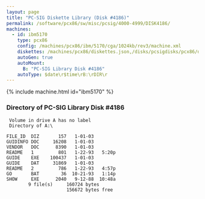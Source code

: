 ```yaml
---
layout: page
title: "PC-SIG Diskette Library (Disk #4186)"
permalink: /software/pcx86/sw/misc/pcsig/4000-4999/DISK4186/
machines:
  - id: ibm5170
    type: pcx86
    config: /machines/pcx86/ibm/5170/cga/1024kb/rev3/machine.xml
    diskettes: /machines/pcx86/diskettes.json,/disks/pcsigdisks/pcx86/diskettes.json
    autoGen: true
    autoMount:
      B: "PC-SIG Library Disk #4186"
    autoType: $date\r$time\rB:\rDIR\r
---
```


{% include machine.html id="ibm5170" %}

### Directory of PC-SIG Library Disk #4186

     Volume in drive A has no label
     Directory of A:\

    FILE_ID  DIZ       157   1-01-03
    GUIDINFO DOC     16208   1-01-03
    VENDOR   DOC      8390   1-01-03
    README   1         801   1-22-93   5:20p
    GUIDE    EXE    100437   1-01-03
    GUIDE    DAT     31869   1-01-03
    README   2         786   1-22-93   4:57p
    GO       BAT        36  10-21-93   1:14p
    SHOW     EXE      2040   9-12-88  10:48a
            9 file(s)     160724 bytes
                          156672 bytes free
